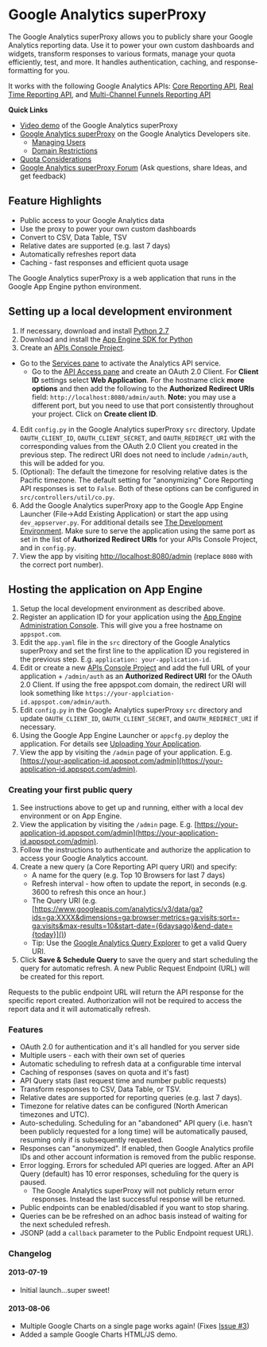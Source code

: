 # Google Analytics superProxy

The Google Analytics superProxy allows you to publicly share your Google
Analytics reporting data. Use it to power your own custom dashboards and
widgets, transform responses to various formats, manage your quota
efficiently, test, and more. It handles authentication, caching, and
response-formatting for you.

It works with the following Google Analytics APIs:
[Core Reporting API](https://developers.google.com/analytics/devguides/reporting/core/v3/),
[Real Time Reporting API](https://developers.google.com/analytics/devguides/reporting/realtime/v3/),
and [Multi-Channel Funnels Reporting API](https://developers.google.com/analytics/devguides/reporting/mcf/v3/)

**Quick Links**

- [Video demo](http://www.youtube.com/watch?v=8Or8KIhpsqg) of the
  Google Analytics superProxy
- [Google Analytics superProxy](https://developers.google.com/analytics/solutions/google-analytics-super-proxy)
  on the Google Analytics Developers site.
  - [Managing Users](https://developers.google.com/analytics/solutions/google-analytics-super-proxy#manage-users)
  - [Domain Restrictions](https://developers.google.com/analytics/solutions/google-analytics-super-proxy#domain)
- [Quota Considerations](https://developers.google.com/analytics/solutions/google-analytics-super-proxy#quota)
- [Google Analytics superProxy Forum](https://groups.google.com/forum/#!forum/google-analytics-super-proxy) (Ask questions, share Ideas, and get feedback)

## Feature Highlights
- Public access to your Google Analytics data
- Use the proxy to power your own custom dashboards
- Convert to CSV, Data Table, TSV
- Relative dates are supported (e.g. last 7 days)
- Automatically refreshes report data
- Caching - fast responses and efficient quota usage

The Google Analytics superProxy is a web application that runs in the
Google App Engine python environment.

## Setting up a local development environment
1.  If necessary, download and install [Python 2.7](http://www.python.org/getit/releases/2.7/)
2.  Download and install the [App Engine SDK for Python](https://developers.google.com/appengine/downloads#Google_App_Engine_SDK_for_Python)
3.  Create an [APIs Console Project](https://code.google.com/apis/console/).
  - Go to the [Services pane](https://code.google.com/apis/console/#:services)
    to activate the Analytics API service.
	- Go to the [API Access pane](https://code.google.com/apis/console/#:access)
    and create an OAuth 2.0 Client. For **Client ID** settings select
    **Web Application**. For the hostname click **more options** and then add
    the following to the **Authorized Redirect URIs** field:
    `http://localhost:8080/admin/auth`. **Note:** you may use a different port,
    but you need to use that port consistently throughout your project. Click on
    **Create client ID**.
4.  Edit `config.py` in the Google Analytics superProxy `src` directory. Update
    `OAUTH_CLIENT_ID`, `OAUTH_CLIENT_SECRET`, and `OAUTH_REDIRECT_URI` with
	  the corresponding values from the OAuth 2.0 Client you created in the
    previous step. The redirect URI does not need to include `/admin/auth`,
    this will be added for you.
5.  (Optional): The default the timezone for resolving relative dates is the
    Pacific timezone. The default setting for "anonymizing" Core Reporting API
    responses is set to `False`. Both of these options can be configured in
    `src/controllers/util/co.py`.
6.  Add the Google Analytics superProxy app to the Google App Engine Launcher
    (File->Add Existing Application) or start the app using `dev_appserver.py`.
    For additional details see [The Development Environment](https://developers.google.com/appengine/docs/python/gettingstartedpython27/devenvironment).
    Make sure to serve the application using the same port as set in the list of
    **Authorized Redirect URIs** for your APIs Console Project, and in
    `config.py`.
7.  View the app by visiting [http://localhost:8080/admin](http://localhost:8080/admin)
    (replace `8080` with the correct port number).

## Hosting the application on App Engine
1.  Setup the local development environment as described above.
2.  Register an application ID for your application using the
    [App Engine Administration Console](https://appengine.google.com/). This
    will give you a free hostname on `appspot.com`.
3.  Edit the `app.yaml` file in the `src` directory of the Google Analytics
    superProxy and set the first line to the application ID you registered in
    the previous step. E.g. `application: your-application-id`.
4.  Edit or create a new
    [APIs Console Project](https://code.google.com/apis/console/#:access) and
    add the full URL of your application + `/admin/auth` as an
    **Authorized Redirect URI** for the OAuth 2.0 Client. If using the free
    appspot.com domain, the redirect URI will look something like
    `https://your-applciation-id.appspot.com/admin/auth`.
5.  Edit `config.py` in the Google Analytics superProxy `src` directory and
    update `OAUTH_CLIENT_ID`, `OAUTH_CLIENT_SECRET`, and `OAUTH_REDIRECT_URI`
    if necessary.
6.  Using the Google App Engine Launcher or `appcfg.py` deploy the application.
    For details see
    [Uploading Your Application](https://developers.google.com/appengine/docs/python/gettingstartedpython27/uploading).
7.  View the app by visiting the `/admin` page of your application. E.g.
    [https://your-application-id.appspot.com/admin](https://your-application-id.appspot.com/admin).

### Creating your first public query
1.  See instructions above to get up and running, either with a local dev
    environment or on App Engine.
2.  View the application by visiting the `/admin` page. E.g.
    [https://your-application-id.appspot.com/admin](https://your-application-id.appspot.com/admin).
2. 	Follow the instructions to authenticate and authorize the application to
    access your Google Analytics account.
3.  Create a new query (a Core Reporting API query URI) and specify:
    - A name for the query (e.g. Top 10 Browsers for last 7 days)
    - Refresh interval - how often to update the report, in seconds (e.g. 3600
      to refresh this once an hour.)
    - The Query URI (e.g. [https://www.googleapis.com/analytics/v3/data/ga?ids=ga:XXXX&dimensions=ga:browser;metrics=ga:visits;sort=-ga:visits&max-results=10&start-date={6daysago}&end-date={today}]())
    - Tip: Use the
      [Google Analytics Query Explorer](http://ga-dev-tools.appspot.com/explorer/)
      to get a valid Query URI.
4.  Click **Save & Schedule Query** to save the query and start scheduling the
    query for automatic refresh. A new Public Request Endpoint (URL) will be
    created for this report.

Requests to the public endpoint URL will return the API response for the
specific report created. Authorization will not be required to access the
report data and it will automatically refresh.

### Features
- OAuth 2.0 for authentication and it's all handled for you server side
-	Multiple users - each with their own set of queries
-	Automatic scheduling to refresh data at a configurable time interval
-	Caching of responses (saves on quota and it's fast)
- API Query stats (last request time and number public requests)
- Transform responses to CSV, Data Table, or TSV.
- Relative dates are supported for reporting queries (e.g. last 7 days).
- Timezone for relative dates can be configured (North American timezones and UTC).
- Auto-scheduling. Scheduling for an "abandoned" API query (i.e. hasn't been
  publicly requested for a long time) will be automatically paused, resuming
  only if is subsequently requested.
- Responses can "anonymized". If enabled, then Google Analytics profile IDs and
  other account information is removed from the public response.
- Error logging. Errors for scheduled API queries are logged. After an API Query
  (default) has 10 error responses, scheduling for the query is paused.
  - The Google Analytics superProxy will not publicly return error responses.
    Instead the last successful response will be returned.
- Public endpoints can be enabled/disabled if you want to stop sharing.
- Queries can be be refreshed on an adhoc basis instead of waiting for the next
  scheduled refresh.
- JSONP (add a `callback` parameter to the Public Endpoint request URL).

### Changelog
#### 2013-07-19
- Initial launch...super sweet!
#### 2013-08-06
- Multiple Google Charts on a single page works again! (Fixes [Issue #3](https://github.com/googleanalytics/google-analytics-super-proxy/issues/3))
- Added a sample Google Charts HTML/JS demo.
